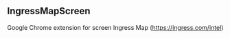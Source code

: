 IngressMapScreen
----------------

Google Chrome extension for screen Ingress Map (https://ingress.com/intel)

